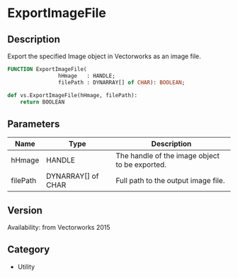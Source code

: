 # ExportImageFile

## Description
Export the specified Image object in Vectorworks as an image file.

```pascal
FUNCTION ExportImageFile(
				hHmage   : HANDLE;
				filePath : DYNARRAY[] of CHAR): BOOLEAN;
```

```python
def vs.ExportImageFile(hHmage, filePath):
    return BOOLEAN
```

## Parameters
|Name|Type|Description|
|---|---|---|
|hHmage|HANDLE|The handle of the image object to be exported.|
|filePath|DYNARRAY[] of CHAR|Full path to the output image file.|

## Version
Availability: from Vectorworks 2015

## Category
* Utility

